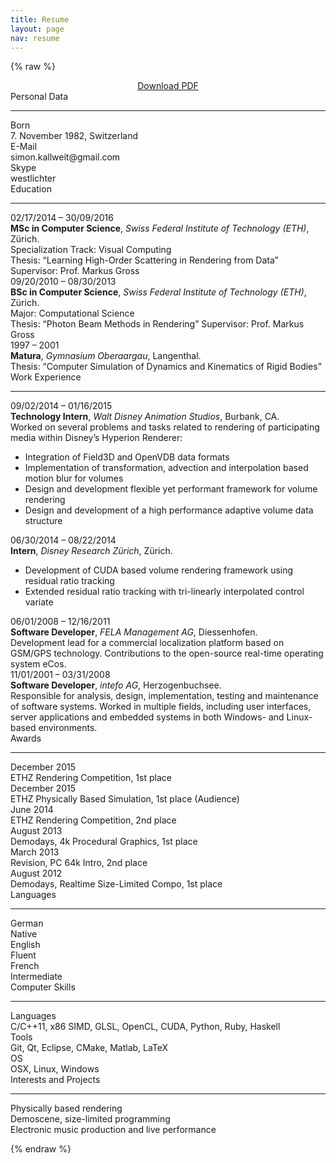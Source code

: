 ```yaml
---
title: Resume
layout: page
nav: resume
---
```

{% raw %}

<div class="resume">

  <center><a class="button" href="/download/simon-kallweit-cv.pdf">Download PDF</a></center>

  <div class="section">Personal Data</div><hr>

  <div class="row"><div class="key">Born</div><div class="value">7. November 1982, Switzerland</div></div>
  <div class="row"><div class="key">E-Mail</div><div class="value">simon.kallweit@gmail.com</div></div>
  <div class="row"><div class="key">Skype</div><div class="value">westlichter</div></div>

  <div class="section">Education</div><hr>

  <div class="row">
    <div class="key">02/17/2014 – 30/09/2016</div>
    <div class="value">
      <strong>MSc in Computer Science</strong>, <em>Swiss Federal Institute of Technology (ETH)</em>, Z&uuml;rich.<br>
      Specialization Track: Visual Computing<br>
      Thesis: &ldquo;Learning High-Order Scattering in Rendering from Data&rdquo; Supervisor: Prof. Markus Gross
    </div>
  </div>
  <div class="row">
    <div class="key">09/20/2010 – 08/30/2013</div>
    <div class="value">
      <strong>BSc in Computer Science</strong>, <em>Swiss Federal Institute of Technology (ETH)</em>, Z&uuml;rich.<br>
      Major: Computational Science<br>
      Thesis: &ldquo;Photon Beam Methods in Rendering&rdquo; Supervisor: Prof. Markus Gross
    </div>
  </div>
  <div class="row">
    <div class="key">1997 – 2001</div>
    <div class="value">
      <strong>Matura</strong>, <em>Gymnasium Oberaargau</em>, Langenthal.<br>
      Thesis: &ldquo;Computer Simulation of Dynamics and Kinematics of Rigid Bodies&rdquo;
    </div>
  </div>

  <div class="section">Work Experience</div><hr>

  <div class="row">
    <div class="key">09/02/2014 – 01/16/2015</div>
    <div class="value">
      <strong>Technology Intern</strong>, <em>Walt Disney Animation Studios</em>, Burbank, CA.<br>
      Worked on several problems and tasks related to rendering of participating media within Disney’s Hyperion Renderer:
      <ul>
        <li>Integration of Field3D and OpenVDB data formats</li>
        <li>Implementation of transformation, advection and interpolation based motion blur for volumes</li>
        <li>Design and development flexible yet performant framework for volume rendering</li>
        <li>Design and development of a high performance adaptive volume data structure</li>
      </ul>
    </div>
  </div>
  <div class="row">
    <div class="key">06/30/2014 – 08/22/2014</div>
    <div class="value">
      <strong>Intern</strong>, <em>Disney Research Z&uuml;rich</em>, Z&uuml;rich.
      <ul>
        <li>Development of CUDA based volume rendering framework using residual ratio tracking</li>
        <li>Extended residual ratio tracking with tri-linearly interpolated control variate</li>
      </ul>
    </div>
  </div>
  <div class="row">
    <div class="key">06/01/2008 – 12/16/2011</div>
    <div class="value">
      <strong>Software Developer</strong>, <em>FELA Management AG</em>, Diessenhofen.<br>
      Development lead for a commercial localization platform based on GSM/GPS technology. Contributions to the open-source real-time operating system eCos.      
    </div>
  </div>
  <div class="row">
    <div class="key">11/01/2001 – 03/31/2008</div>
    <div class="value">
      <strong>Software Developer</strong>, <em>intefo AG</em>, Herzogenbuchsee.<br>
      Responsible for analysis, design, implementation, testing and maintenance of software systems. Worked in multiple fields, including user interfaces, server applications and embedded systems in both Windows- and Linux-based environments.    
    </div>
  </div>

  <div class="section">Awards</div><hr>

  <div class="row"><div class="key">December 2015</div><div class="value">ETHZ Rendering Competition, 1st place</div></div>
  <div class="row"><div class="key">December 2015</div><div class="value">ETHZ Physically Based Simulation, 1st place (Audience)</div></div>
  <div class="row"><div class="key">June 2014</div><div class="value">ETHZ Rendering Competition, 2nd place</div></div>
  <div class="row"><div class="key">August 2013</div><div class="value">Demodays, 4k Procedural Graphics, 1st place</div></div>
  <div class="row"><div class="key">March 2013</div><div class="value">Revision, PC 64k Intro, 2nd place</div></div>
  <div class="row"><div class="key">August 2012</div><div class="value">Demodays, Realtime Size-Limited Compo, 1st place</div></div>

  <div class="section">Languages</div><hr>

  <div class="row"><div class="key">German</div><div class="value">Native</div></div>
  <div class="row"><div class="key">English</div><div class="value">Fluent</div></div>
  <div class="row"><div class="key">French</div><div class="value">Intermediate</div></div>

  <div class="section">Computer Skills</div><hr>

  <div class="row"><div class="key">Languages</div><div class="value">C/C++11, x86 SIMD, GLSL, OpenCL, CUDA, Python, Ruby, Haskell</div></div>
  <div class="row"><div class="key">Tools</div><div class="value">Git, Qt, Eclipse, CMake, Matlab, LaTeX</div></div>
  <div class="row"><div class="key">OS</div><div class="value">OSX, Linux, Windows</div></div>

  <div class="section">Interests and Projects</div><hr>

  <div class="row"><div class="value-only">Physically based rendering</div></div>
  <div class="row"><div class="value-only">Demoscene, size-limited programming</div></div>
  <div class="row"><div class="value-only">Electronic music production and live performance</div></div>

</div>

{% endraw %}
